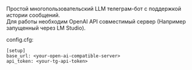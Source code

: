Простой многопользовательский LLM телеграм-бот с поддержкой истории сообщений.<br>
Для работы необходим OpenAI API совместимый сервер (Например запущенный через LM Studio).

config.cfg:
```
[setup]
base_url: <your-open-ai-compatible-server>
api_token: <your-tg-api-token>
```
